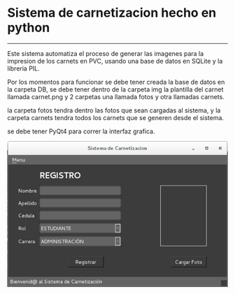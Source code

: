 # Sistema de carnetizacion hecho en python
___________________________________________
Este sistema automatiza el proceso de generar las imagenes para la impresion de los carnets en PVC, usando una base de datos en SQLite y la libreria PIL.

Por los momentos para funcionar se debe tener creada la base de datos en la carpeta DB, se debe tener dentro de la carpeta img la plantilla del carnet llamada carnet.png y 2 carpetas una llamada fotos y otra llamadas carnets.

la carpeta fotos tendra dentro las fotos que sean cargadas al sistema, y la carpeta carnets tendra todos los carnets que se generen desde el sistema.

se debe tener PyQt4 para correr la interfaz grafica.

![Imagen del Sistema](/img/sistema.png?raw=true)